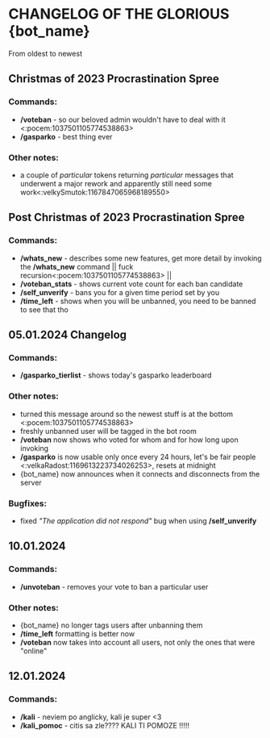 # CHANGELOG OF THE GLORIOUS {bot_name}
From oldest to newest
## Christmas of 2023 Procrastination Spree
### Commands:
- **/voteban** - so our beloved admin wouldn't have to deal with it <:pocem:1037501105774538863>
- **/gasparko** - best thing ever
### Other notes:
- a couple of *particular* tokens returning *particular* messages that underwent a major rework and apparently still need some work<:velkySmutok:1167847065968189550>
## Post Christmas of 2023 Procrastination Spree
### Commands:
- **/whats_new** - describes some new features, get more detail by invoking the **/whats_new** command || fuck recursion<:pocem:1037501105774538863> ||
- **/voteban_stats** - shows current vote count for each ban candidate
- **/self_unverify** - bans you for a given time period set by you
- **/time_left** - shows when you will be unbanned, you need to be banned to see that tho
## 05.01.2024 Changelog
### Commands:
- **/gasparko_tierlist** - shows today's gasparko leaderboard
### Other notes:
- turned this message around so the newest stuff is at the bottom <:pocem:1037501105774538863>
- freshly unbanned user will be tagged in the bot room
- **/voteban** now shows who voted for whom and for how long upon invoking
- **/gasparko** is now usable only once every 24 hours, let's be fair people <:velkaRadost:1169613223734026253>, resets at midnight
- {bot_name} now announces when it connects and disconnects from the server
### Bugfixes:
- fixed *"The application did not respond"* bug when using **/self_unverify**
## 10.01.2024
### Commands:
- **/unvoteban** - removes your vote to ban a particular user
### Other notes:
- {bot_name} no longer tags users after unbanning them
- **/time_left** formatting is better now
- **/voteban** now takes into account all users, not only the ones that were "online"
## 12.01.2024
### Commands:
- **/kali** - neviem po anglicky, kali je super <3
- **/kali_pomoc** - citis sa zle???? KALI TI POMOZE !!!!!
